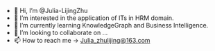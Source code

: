 - 👋 Hi, I’m @Julia-LijingZhu
- 👀 I’m interested in the application of ITs in HRM domain.
- 🌱 I’m currently learning KnowledgeGraph and Business Intelligence.
- 💞️ I’m looking to collaborate on ...
- 📫 How to reach me -> Julia_zhulijing@163.com

<!---
Julia-LijingZhu/Julia-LijingZhu is a ✨ special ✨ repository because its `README.md` (this file) appears on your GitHub profile.
You can click the Preview link to take a look at your changes.
--->
